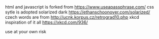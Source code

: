 html and javascript is  forked from https://www.useapassphrase.com/
css sytle is adopted solarized dark https://ethanschoonover.com/solarized/
czech words are from http://ucnk.korpus.cz/retrograd10.php
xkcd inspiration of it all https://xkcd.com/936/

use at your own risk
